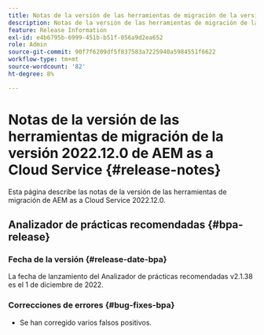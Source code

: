 ```yaml
---
title: Notas de la versión de las herramientas de migración de la versión 2022.12.0 de AEM as a Cloud Service
description: Notas de la versión de las herramientas de migración de la versión 2022.12.0 de AEM as a Cloud Service
feature: Release Information
exl-id: e4b6795b-6999-451b-b51f-056a9d2ea652
role: Admin
source-git-commit: 90f7f6209df5f837583a7225940a5984551f6622
workflow-type: tm+mt
source-wordcount: '82'
ht-degree: 8%

---
```


# Notas de la versión de las herramientas de migración de la versión 2022.12.0 de AEM as a Cloud Service {#release-notes}

Esta página describe las notas de la versión de las herramientas de migración de AEM as a Cloud Service 2022.12.0.

## Analizador de prácticas recomendadas {#bpa-release}

### Fecha de la versión {#release-date-bpa}

La fecha de lanzamiento del Analizador de prácticas recomendadas v2.1.38 es el 1 de diciembre de 2022.

### Correcciones de errores {#bug-fixes-bpa}

* Se han corregido varios falsos positivos.
